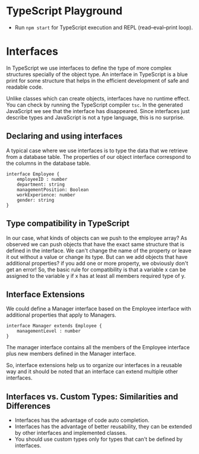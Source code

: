 # TypeScript Playground

* Run `npm start` for TypeScript execution and REPL (read–eval–print loop).

# Interfaces

In TypeScript we use interfaces to define the type of more complex structures specially of the object type. An interface in TypeScript is a blue print for some structure that helps in the efficient development of safe and readable code.

Unlike classes which can create objects, interfaces have no runtime effect. You can check by running the TypeScript compiler `tsc`. In the generated JavaScript we see that the interface has disappeared. Since interfaces just describe types and JavaScript is not a type language, this is no surprise.

## Declaring and using interfaces

A typical case where we use interfaces is to type the data that we retrieve from a database table. The properties of our object interface correspond to the columns in the database table.

    interface Employee {
        employeeID : number
        department: string
        managementPosition: Boolean
        workExperience: number
        gender: string
    }

## Type compatibility in TypeScript
In our case, what kinds of objects can we push to the employee array? As observed we can push objects that have the exact same structure that is defined in the interface. We can't change the name of the property or leave it out without a value or change its type. But can we add objects that have additional properties? if you add one or more property, we obviously don't get an error! So, the basic rule for compatibility is that a variable x can be assigned to the variable y if x has at least all members required type of y.


## Interface Extensions
We could define a Manager interface based on the Employee interface with additional properties that apply to Managers.

    interface Manager extends Employee {
        managementLevel : number
    }

The manager interface contains all the members of the Employee interface plus new members defined in the Manager interface.

So, interface extensions help us to organize our interfaces in a reusable way and it should be noted that an interface can extend multiple other interfaces.

## Interfaces vs. Custom Types: Similarities and Differences
* Interfaces has the advantage of code auto completion.
* Interfaces has the advantage of better reusability, they can be extended by other interfaces and implemented classes.
* You should use custom types only for types that can't be defined by interfaces.